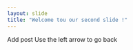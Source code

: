```yaml
---
layout: slide
title: "Welcome tou our second slide !"
---
```

Add post
Use the left arrow to go back
